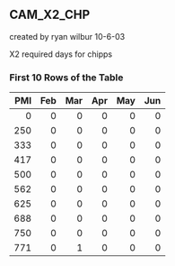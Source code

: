## CAM_X2_CHP
created by ryan wilbur 10-6-03

X2 required days for chipps



### First 10 Rows of the Table
|   PMI |   Feb |   Mar |   Apr |   May |   Jun |
|------:|------:|------:|------:|------:|------:|
|     0 |     0 |     0 |     0 |     0 |     0 |
|   250 |     0 |     0 |     0 |     0 |     0 |
|   333 |     0 |     0 |     0 |     0 |     0 |
|   417 |     0 |     0 |     0 |     0 |     0 |
|   500 |     0 |     0 |     0 |     0 |     0 |
|   562 |     0 |     0 |     0 |     0 |     0 |
|   625 |     0 |     0 |     0 |     0 |     0 |
|   688 |     0 |     0 |     0 |     0 |     0 |
|   750 |     0 |     0 |     0 |     0 |     0 |
|   771 |     0 |     1 |     0 |     0 |     0 |